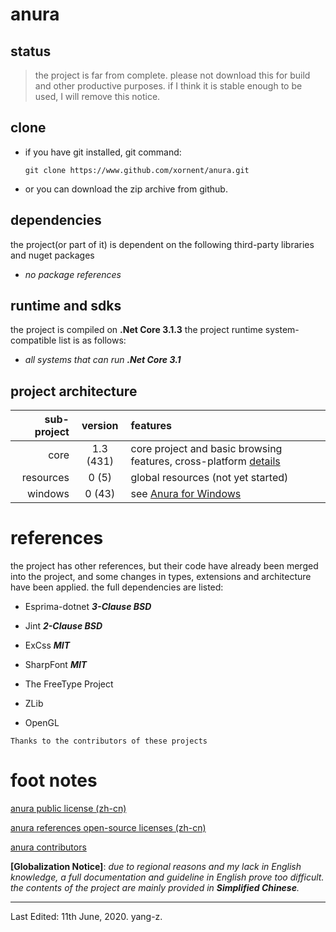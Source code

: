 # anura

## status

> the project is far from complete. please not download this for 
  build and other productive purposes. if I think it is stable enough
  to be used, I will remove this notice.

## clone

* if you have git installed, git command:
  ```
  git clone https://www.github.com/xornent/anura.git
  ```
* or you can download the zip archive from github.

## dependencies

the project(or part of it) is dependent on the following third-party libraries and nuget packages
  * *no package references*

## runtime and sdks
the project is compiled on **.Net Core 3.1.3**
the project runtime system-compatible list is as follows:
  * *all systems that can run **.Net Core 3.1***

## project architecture

 sub-project     | version     | features 
 ---------------:|:-----------:|:------------------------------------------------------------------------------------------
 core            | 1.3 (431)   | core project and basic browsing features, cross-platform [details](./anura-core/readme.md)
 resources       | 0 (5)       | global resources (not yet started)
 windows         | 0 (43)      | see [Anura for Windows](github.com/xornent/anura-windows/)

# references

the project has other references, but their code have already been merged into the 
project, and some changes in types, extensions and architecture have been applied. 
the full dependencies are listed:

* Esprima-dotnet ***3-Clause BSD***

* Jint ***2-Clause BSD***

* ExCss ***MIT***

* SharpFont ***MIT***

* The FreeType Project

* ZLib

* OpenGL

`Thanks to the contributors of these projects`

# foot notes

[anura public license (zh-cn)](./anura-resources/licenses/apl-zh-cn.md)

[anura references open-source licenses (zh-cn)](./anura-resources/licenses/reference-zh-cn.md)

[anura contributors](./anura-resources/licenses/contributor.md)

**[Globalization Notice]**: *due to regional reasons and my lack in English knowledge, 
a full documentation and guideline in English prove too difficult. the contents of the project 
are mainly provided in **Simplified Chinese**.*

---
Last Edited: 11th June, 2020. yang-z.